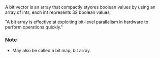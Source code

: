 A bit vector is an array that compactly styores boolean values by using an array of ints,
each int represents 32 boolean values.

"A bit array is effective at exploiting bit-level parallelism in hardware to perform operations quickly."

### Note
- May also be called a bit map, bit array.